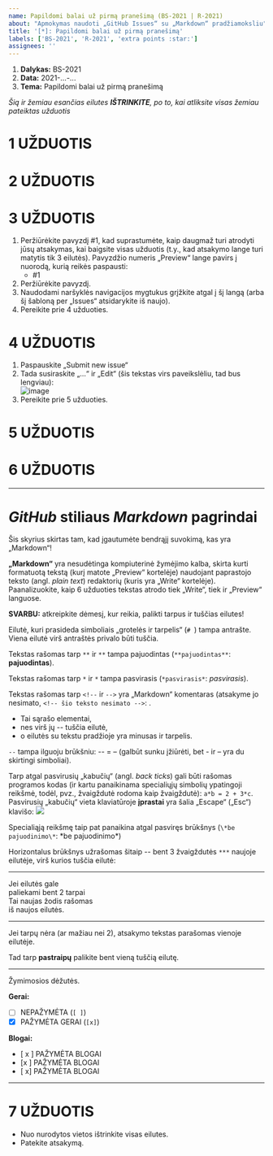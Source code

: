 ```yaml
---
name: Papildomi balai už pirmą pranešimą (BS-2021 | R-2021)
about: "Apmokymas naudoti „GitHub Issues“ su „Markdown“ pradžiamoksliu"
title: '[*]: Papildomi balai už pirmą pranešimą'
labels: ['BS-2021', 'R-2021', 'extra points :star:']
assignees: ''
---
```


<!-- Pranešimo temos NEKEISKITE! Bet perskaitykite iki galo ir atlikite užduotis. -->

<!-- Tai, kaip pildyti šabloną, bus paaiškinta vienoje iš užduočių. Dabar eikite prie pirmosios. -->


1. **Dalykas:** BS-2021      <!-- Įrašyti: BS-2021, R-2021, arba BS-2021 | R-2021 -->
2. **Data:** 2021-...-...      <!-- Įrašyti datą -->
3. **Tema:** Papildomi balai už pirmą pranešimą      <!-- !!! Šios eilutės nekeisti -->



*Šią ir žemiau esančias eilutes **IŠTRINKITE**, po to, kai atliksite visas žemiau pateiktas užduotis*


# 1 UŽDUOTIS
<!--
  1 UŽDUOTIS: 
      << Raskite GitHub korteles ir mygtukus >>
 
  (Užduoties esmė: rasti reikiamus mygtukus/korteles, bet jų nespausti)
 
 
  Virš šio teksto raskite (bet nespauskite) korteles „Write“ ir „Preview“.
  O žemiau – (bet nespauskite) mygtuką „Submit new issue“.

  „GitHub“ svetainėje atsakymus rašome į „Write“, 
  o rezultatą (prieš siųsdami) peržiūrime „Preview“ kortelėje.

  Atsakymas pateikiamas paspaudus žalią mygtuką „Submit new issue“.
  
-->


# 2 UŽDUOTIS
<!--
  2 UŽDUOTIS:
      << Paanalizuokite „Write“ ir „Preview“ languose esantį turinį >>

  (Užduoties esmė: paspausti „Write“, po to „Preview“, po to „Write“)
  

  Prieš tęsdami, pirmiausia pažiūrėkite, kaip atsakymas (kiekviena eilutė)  
  atrodo „Preview“ kortelėje, ir kurios „Write“ lange esančios teksto eilutės  
  yra užkomentuotos (jų „Preview“ lange nesimato). Labai detaliai neanalizuokite,
  tiesiog „pa'scroll'inkite“ pirmyn-atgal vienojo, po to kitoje kortelėje ir
  keliaukite prie kitos užduoties. Prieš pereidami prie kitos užduoties 
  grįžkite į „Write“ kortelę.


  Kiekvieną kartą prieš pateikdami atsakymą peržiūrėkite, kaip jis atrodo
  „Preview“ kortelėje.
  
-->



# 3 UŽDUOTIS 
<!--
  3 UŽDUOTIS:
      << Pažiūrėkite, kaip turi atrodyti galutinis atsakymas >>
      
  (Užduoties esmė: pamatyti galutinio ats. pavyzdį ir grįžti atgal tęsti šio šablono užduotis)

-->

1. Peržiūrėkite pavyzdį #1, kad suprastumėte, kaip daugmaž turi atrodyti jūsų atsakymas, kai baigsite visas užduotis (t.y., kad atsakymo lange turi matytis tik 3 eilutės).
Pavyzdžio numeris „Preview“ lange pavirs į nuorodą, kurią reikės paspausti:
    - #1
2. Peržiūrėkite pavyzdį.
3. Naudodami naršyklės navigacijos mygtukus grįžkite atgal į šį langą (arba šį šabloną per „Issues“ atsidarykite iš naujo).
4. Pereikite prie 4 užduoties.


# 4 UŽDUOTIS
<!--
  4 UŽDUOTIS:
      << Pataisykite atsakymą >>
      
  (Užduoties esmė: pateikti atsakymą ir vėl grįžti atgal į redagavimo režimą)
  
  Prieš darydami šią užduotį, ją perskaitykite iki galo.
  
  
  Jei atsakymą išsiuntėme per anksti, galima paspausti šalia šypsenėlės (dabar
  nesimato) ☺ esantį „...“ mygtuką, tada „Edit“ ir toliau taisyti tekstą.


-->

1. Paspauskite „Submit new issue“
2. Tada susiraskite „...“ ir „Edit“ (šis tekstas virs paveikslėliu, tad bus lengviau):  
![image](https://user-images.githubusercontent.com/12725868/130324986-7a0b2849-3580-4e15-9d8c-c42a7cdfbd3f.png)
3. Pereikite prie 5 užduoties.


# 5 UŽDUOTIS 

<!--
  5 UŽDUOTIS
      << Tinkamai užpildykite pateiktą formą >>

  Pačiame šio dokumento viršuje yra daugmaž toks šablonas:
  
  1. **Dalykas:** BS-2021
  2. **Data:** 2021-...-... 
  3. **Tema:** Papildomi balai už pirmą pranešimą 


 Tame šablone:
 
  4-1. Laukelyje „Dalykas“ įrašykite trumpąjį dalyko pavadinimą:
     - BS-2021, jei jūsų klausomas kursas yra „Biostatistika“;
     - R-2021,  jei jūsų klausomas kursas yra „Įvadas į duomenų analizę programa R (R-2021)“;
     - Jei klausote abu dalykus, šioje formoje rašykite BS-2021 | R-2021
     
  4-2. Reikiamoje vietoje įrašykite šios dienos datą.
  
-->


# 6 UŽDUOTIS 
<!--
  6 UŽDUOTIS 
      << Susipažinkite su „Markdown“ sintakse, po to paaiškinimus ištrinkite >>
      
    Paanalizuokite kaip žemiau pateiktas tekstas atrodo „Write“ ir „Preview“
    languose.
-->

***

# *GitHub* stiliaus *Markdown* pagrindai 

Šis skyrius skirtas tam, kad įgautumėte bendrąjį suvokimą, kas yra „Markdown“!

**„Markdown“** yra nesudėtinga kompiuterinė žymėjimo kalba, skirta kurti formatuotą tekstą (kurį matote „Preview“ kortelėje) naudojant paprastojo teksto (angl. *plain text*) redaktorių (kuris yra „Write“ kortelėje). Paanalizuokite, kaip 6 užduoties tekstas atrodo tiek „Write“, tiek ir „Preview“ languose.


**SVARBU:** atkreipkite dėmesį, kur reikia, palikti tarpus ir tuščias eilutes!

Eilutė, kuri prasideda simboliais „grotelės ir tarpelis“ (`# `) tampa antrašte. 
Viena eilutė virš antraštės privalo būti tuščia.

Tekstas rašomas tarp `**` ir `**` tampa pajuodintas (`**pajuodintas**`: **pajuodintas**). 

Tekstas rašomas tarp `*` ir `*` tampa pasvirasis (`*pasvirasis*`: *pasvirasis*).

Tekstas rašomas tarp `<!--` ir `-->` yra „Markdown“ komentaras (atsakyme jo nesimato, `<!-- šio teksto nesimato -->`: <!-- šio teksto nesimato --> .

- Tai sąrašo elementai, 
- nes virš jų -- tuščia eilutė, 
- o eilutės su tekstu pradžioje yra minusas ir tarpelis. 

`--` tampa ilguoju brūkšniu: -- = – (galbūt sunku įžiūrėti, bet - ir – yra du skirtingi simboliai).

Tarp atgal pasvirusių „kabučių“ (angl. *back ticks*) gali būti rašomas programos kodas (ir kartu panaikinama specialiųjų simbolių ypatingoji reikšmė, todėl, pvz., žvaigždutė rodoma kaip žvaigždutė): `a*b = 2 + 3*c`.  
Pasvirusių „kabučių“ vieta klaviatūroje **įprastai** yra šalia „Escape“ („Esc“) klavišo: ![](https://www.computerhope.com/cdn/keyboard/tilde.jpg)

Specialiąją reikšmę taip pat panaikina atgal pasviręs brūkšnys (`\*be pajuodinimo\*`: \*be pajuodinimo\*)

Horizontalus brūkšnys užrašomas šitaip -- bent 3 žvaigždutės `***` naujoje eilutėje, virš kurios tuščia eilutė:

***

Jei eilutės gale  
paliekami bent 2 tarpai  
Tai naujas žodis rašomas   
iš naujos eilutės.

***

Jei
tarpų nėra
(ar mažiau nei 2),
atsakymo tekstas parašomas
vienoje eilutėje.

Tad tarp **pastraipų**
palikite bent vieną
tuščią eilutę.

***

Žymimosios dėžutės.

<!--
 Kai prašo reikiamose vietose pažymėti [x], žinokite, kad tarp
 [ ir x, ir ] tarpų neturi būti:
     NEPAŽYMĖTA:      [ ]
     PAŽYMĖTA GERAI:  [x]
     PAŽYMĖTA BLOGAI: [ x ], [ x], arba [x ]
-->

**Gerai:**

- [ ] NEPAŽYMĖTA     (`[ ]`)
- [x] PAŽYMĖTA GERAI (`[x]`)

**Blogai:**

- [ x ] PAŽYMĖTA BLOGAI
- [x ]  PAŽYMĖTA BLOGAI
- [ x]  PAŽYMĖTA BLOGAI

***


# 7 UŽDUOTIS 

- Nuo nurodytos vietos ištrinkite visas eilutes.
- Patekite atsakymą.


